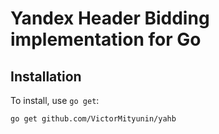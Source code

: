 # Yandex Header Bidding implementation for Go

## Installation

To install, use `go get`:

```shell
go get github.com/VictorMityunin/yahb
```